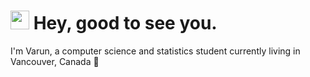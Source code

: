 <h1><img src="https://emojis.slackmojis.com/emojis/images/1531849430/4246/blob-sunglasses.gif?1531849430" width="30"/> Hey, good to see you.</h1>

<p> I'm Varun, a computer science and statistics student currently living in Vancouver, Canada 🍁 </p>
